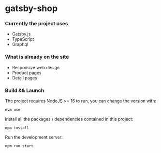 # gatsby-shop

### Currently the project uses
* Gatsby.js
* TypeScript
* Graphql


### What is already on the site
<ul>
<li>Responsive web design</li>
<li>Product pages</li>
<li>Detail pages</li>
</ul>

### Build && Launch
The project requires NodeJS >= 16 to run, you can change the version with:


```bash
nvm use
```
Install all the packages / dependencies contained in this project:

```bash
npm install
```

Run the development server:

```bash
npm run start
```
